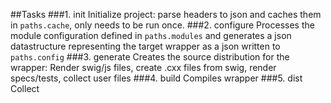 




##Tasks
###1. init
Initialize project: parse headers to json and caches them in `paths.cache`, 
only needs to be run once.
###2. configure
Processes the module configuration defined in `paths.modules` and generates
a json datastructure representing the target wrapper as a json written to `paths.config`
###3. generate
Creates the source distribution for the wrapper:
Render swig/js files, create .cxx files from swig, render specs/tests, collect user files
###4. build
Compiles wrapper
###5. dist
Collect 
               
